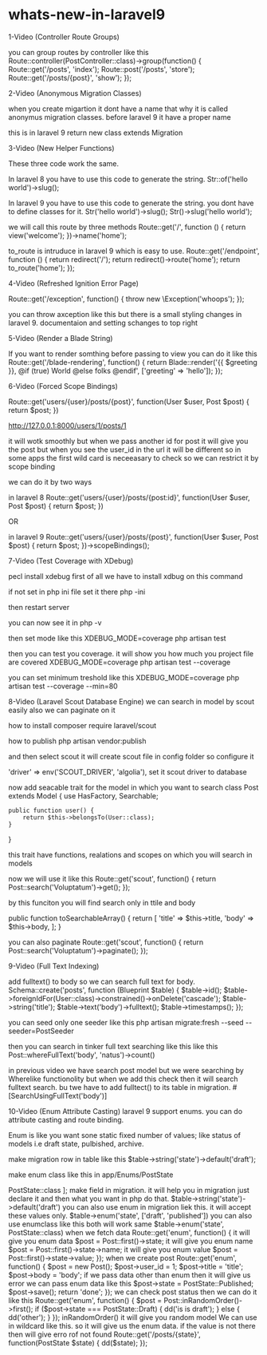 # whats-new-in-laravel9

1-Video (Controller Route Groups)

you can group routes by controller like this
Route::controller(PostController::class)->group(function() {
    Route::get('/posts', 'index');
    Route::post('/posts', 'store');
    Route::get('/posts/{post}', 'show');
});

2-Video (Anonymous Migration Classes)

when you create migartion it dont have a name that why it is called anonymus migration classes. before laravel 9 it have a proper name

this is in laravel 9
return new class extends Migration

3-Video (New Helper Functions)

These three code work the same. 

In laravel 8 you have to use this code to generate the string.
Str::of('hello world')->slug();

In laravel 9 you have to use this code to generate the string. you dont have to define classes for it.
Str('hello world')->slug();
Str()->slug('hello world');

we will call this route by three methods
Route::get('/', function () {
    return view('welcome');
})->name('home');

to_route is intruduce in laravel 9 which is easy to use.
Route::get('/endpoint', function () {
    return redirect('/');
    return redirect()->route('home');
    return to_route('home');
});

4-Video (Refreshed Ignition Error Page)

Route::get('/exception', function() {
    throw new \Exception('whoops');
});

you can throw axception like this
but there is a small styling changes in laravel 9. documentaion and setting schanges to top right

5-Video (Render a Blade String)

If you want to render somthing before passing to view you can do it like this
Route::get('/blade-rendering', function() {
    return Blade::render('{{ $greeting }}, @if (true) World @else folks @endif', ['greeting' => 'hello']);
});

6-Video (Forced Scope Bindings)

Route::get('users/{user}/posts/{post}', function(User $user, Post $post) {
    return $post;
})

http://127.0.0.1:8000/users/1/posts/1

it will wotk smoothly but when we pass another id for post it will give you the post but when you see the user_id in the url it will be different so in some apps the first wild card is neceeasary to check so we can restrict it by scope binding

we can do it by two ways

in laravel 8
Route::get('users/{user}/posts/{post:id}', function(User $user, Post $post) {
    return $post;
})

OR

in laravel 9
Route::get('users/{user}/posts/{post}', function(User $user, Post $post) {
    return $post;
})->scopeBindings();

7-Video (Test Coverage with XDebug)

pecl install xdebug
first of all we have to install xdbug on this command

if not set in php ini file set it there
php -ini

then restart server

you can now see it in 
php -v

then set mode like this
XDEBUG_MODE=coverage php artisan test

then you can test you coverage. it will show you how much you project file are covered
XDEBUG_MODE=coverage php artisan test --coverage

you can set minimum treshold like this
XDEBUG_MODE=coverage php artisan test --coverage --min=80

8-Video (Laravel Scout Database Engine)
we can search in model by scout easily also we can paginate on it

how to install
composer require laravel/scout

how to publish
php artisan vendor:publish

and then select scout it will create scout file in config folder so configure it

'driver' => env('SCOUT_DRIVER', 'algolia'),
set it scout driver to database

now add seacable trait for the model in which you want to search
class Post extends Model
{
    use HasFactory, Searchable;

    public function user() {
        return $this->belongsTo(User::class);
    }
}

this trait have functions, realations and scopes on which you will search in models

now we will use it like this
Route::get('scout', function() {
    return Post::search('Voluptatum')->get();
});

by this funciton you will find search only in ttile and body

public function toSearchableArray()
    {
        return [
            'title' => $this->title,
            'body' => $this->body,
        ];
    }

you can also paginate
Route::get('scout', function() {
    return Post::search('Voluptatum')->paginate();
});

9-Video (Full Text Indexing)

add fulltext() to body so we can search full text for body.
Schema::create('posts', function (Blueprint $table) {
            $table->id();
            $table->foreignIdFor(User::class)->constrained()->onDelete('cascade');
            $table->string('title');
            $table->text('body')->fulltext();
            $table->timestamps();
        });

you can seed only one seeder like this
php artisan migrate:fresh --seed --seeder=PostSeeder

then you can search in tinker full text searching like this like this
Post::whereFullText('body', 'natus')->count()

in previous video we have search post model but we were searching by Wherelike functionolity but when we add this check then it will search fulltext search. bu twe have to add fulltect() to its table in migration.
#[SearchUsingFullText('body')]

10-Video (Enum Attribute Casting)
laravel 9 support enums. you can do attribute casting and route binding.

Enum is like you want sone static fixed number of values;
like status of models i.e draft state, pulbished, archive.

make migration row in table like this
$table->string('state')->default('draft');

make enum class like this in app/Enums/PostState
<?php

namespace App\Enums;

enum PostState: string
{
    case Draft = 'draft';
    case Published = 'published';
    case Archived = 'archived';
}

if you assign values to enum cases then it is called back enums
when the value is not assign then the string return is not necceeassry

in laravel you can cast attributes. it helps. when you get data from model but first you want to claculate on attributes of that model then do it by casting like this.
add casts in post model. the state of model will now give values of enum not static value
cast work in two ways when you want to store attribute then it will apply and when you want to fecth then it also will apply
protected $casts = [
    'state' => PostState::class
];

make field in migration.
it will help you in migration just declare it and then what you want in php do that.
$table->string('state')->default('draft')

you can also use enum in migration liek this. it will accept these values only.
$table->enum('state', ['draft', 'published'])

you can also use enumclass like this both will work same
$table->enum('state', PostState::class)

when we fetch data
Route::get('enum', function() {

    it will give you enum data
    $post = Post::first()->state;

    it will give you enum name
    $post = Post::first()->state->name;

    it will give you enum value
    $post = Post::first()->state->value;
});

when we create post

Route::get('enum', function() {
    $post = new Post();

    $post->user_id = 1;
    $post->title = 'title';
    $post->body = 'body';

    if we pass data other than enum then it will give us error
    <!-- $post->state = 'sdfsdaf; -->

    we can pass enum data like this
    $post->state = PostState::Published;

    $post->save();

    return 'done';
});

we can check post status then we can do it like this
Route::get('enum', function() {
    $post = Post::inRandomOrder()->first();

    if ($post->state === PostState::Draft) {
        dd('is is draft');
    } else {
        dd('other');
    }
});

inRandomOrder()
it will give you random model

We can use in wildcard like this. so it will give us the enum data. if the value is not there then will give erro rof not found
Route::get('/posts/{state}', function(PostState $state) {
    dd($state);
});
